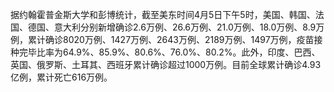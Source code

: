据约翰霍普金斯大学和彭博统计，截至美东时间4月5日下午5时，美国、韩国、法国、德国、意大利分别新增确诊2.6万例、26.6万例、21.0万例、18.0万例、8.9万例，累计确诊8020万例、1427万例、2643万例、2189万例、1497万例，疫苗接种完毕比率为64.9%、85.9%、80.6%、76.0%、80.2%。此外，印度、巴西、英国、俄罗斯、土耳其、西班牙累计确诊超过1000万例。目前全球累计确诊4.93亿例，累计死亡616万例。